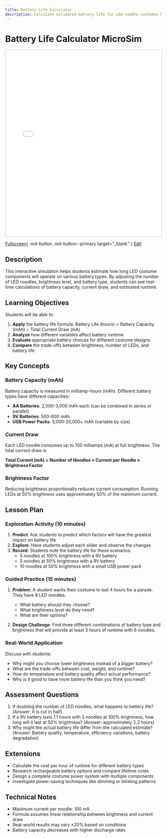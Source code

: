 ```yaml
---
title: Battery Life Calculator
description: Calculate estimated battery life for LED noodle costumes based on number of noodles, brightness level, and battery type.
---
```


# Battery Life Calculator MicroSim

<iframe src="./main.html" width="100%" height="602" style="border:1px solid silver;"></iframe>

[Fullscreen](./main.html){ .md-button .md-button--primary target="_blank" }
[Edit](https://editor.p5js.org/dmccreary/sketches/rgqrj3D3y)
## Description

This interactive simulation helps students estimate how long LED costume components will operate on various battery types. By adjusting the number of LED noodles, brightness level, and battery type, students can see real-time calculations of battery capacity, current draw, and estimated runtime.

## Learning Objectives

Students will be able to:

1. **Apply** the battery life formula: Battery Life (hours) = Battery Capacity (mAh) ÷ Total Current Draw (mA)
2. **Analyze** how different variables affect battery runtime
3. **Evaluate** appropriate battery choices for different costume designs
4. **Compare** the trade-offs between brightness, number of LEDs, and battery life

## Key Concepts

### Battery Capacity (mAh)
Battery capacity is measured in milliamp-hours (mAh). Different battery types have different capacities:

- **AA Batteries**: 2,000-3,000 mAh each (can be combined in series or parallel)
- **9V Batteries**: 500-600 mAh
- **USB Power Packs**: 5,000-20,000+ mAh (variable by size)

### Current Draw
Each LED noodle consumes up to 100 milliamps (mA) at full brightness. The total current draw is:

**Total Current (mA) = Number of Noodles × Current per Noodle × Brightness Factor**

### Brightness Factor
Reducing brightness proportionally reduces current consumption. Running LEDs at 50% brightness uses approximately 50% of the maximum current.

## Lesson Plan

### Exploration Activity (10 minutes)

1. **Predict**: Ask students to predict which factors will have the greatest impact on battery life
2. **Explore**: Have students adjust each slider and observe the changes
3. **Record**: Students note the battery life for these scenarios:
   - 5 noodles at 100% brightness with a 9V battery
   - 5 noodles at 50% brightness with a 9V battery
   - 10 noodles at 50% brightness with a small USB power pack

### Guided Practice (15 minutes)

1. **Problem**: A student wants their costume to last 4 hours for a parade. They have 8 LED noodles.
   - What battery should they choose?
   - What brightness level do they need?
   - What are their options?

2. **Design Challenge**: Find three different combinations of battery type and brightness that will provide at least 3 hours of runtime with 6 noodles.

### Real-World Application

Discuss with students:

- Why might you choose lower brightness instead of a bigger battery?
- What are the trade-offs between cost, weight, and runtime?
- How do temperature and battery quality affect actual performance?
- Why is it good to have more battery life than you think you need?

## Assessment Questions

1. If doubling the number of LED noodles, what happens to battery life? (Answer: It is cut in half)
2. If a 9V battery lasts 1.1 hours with 5 noodles at 100% brightness, how long will it last at 50% brightness? (Answer: approximately 2.2 hours)
3. Why might the actual battery life differ from the calculated estimate? (Answer: Battery quality, temperature, efficiency variations, battery degradation)

## Extensions

- Calculate the cost per hour of runtime for different battery types
- Research rechargeable battery options and compare lifetime costs
- Design a complete costume power system with multiple components
- Investigate power-saving techniques like dimming or blinking patterns

## Technical Notes

- Maximum current per noodle: 100 mA
- Formula assumes linear relationship between brightness and current draw
- Real-world results may vary ±20% based on conditions
- Battery capacity decreases with higher discharge rates
